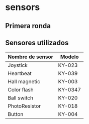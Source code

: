 # sensors

## Primera ronda 

## Sensores utilizados
|Nombre de sensor|Modelo|
|-|-|
|Joystick|KY-023|
|Heartbeat|KY-039|
|Hall magnetic|KY-003|
|Color flash|KY-0347|
|Ball switch|KY-020|
|PhotoResistor|KY-018|
|Button|KY-004|
